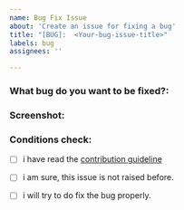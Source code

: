 ```yaml
---
name: Bug Fix Issue
about: 'Create an issue for fixing a bug'
title: "[BUG]:  <Your-bug-issue-title>"
labels: bug
assignees: ''

---
```


<!-- 
You have to properly follow the criteria below 
-->


### What bug do you want to be fixed?:

<!-- 
Write about bug: What bug do you want to be fixed| Kindly describe a little
-->


### Screenshot:
<!-- 
Add  screenshot of what you want to change | 🔴mandatory 
-->




### Conditions check:
<!-- check the contions
[x] will be counted as marked 
[ ] will be counted as marked 
-->

- [ ] i have read the [contribution guideline](https://github.com/Shariar-Hasan/ProGos/blob/main/Contributing.md#what-can-you-do)

- [ ] i am sure, this issue is not raised before.

- [ ] i will try to do fix the bug properly.
